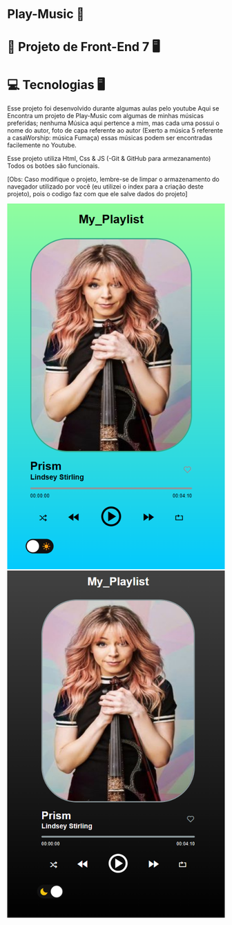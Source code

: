 # Play-Music 🎻

🧠 Projeto de Front-End 7 🖥️
============================
💻 Tecnologias 🖥️
==================
Esse projeto foi desenvolvido durante algumas aulas pelo youtube
Aqui se Encontra um projeto de Play-Music com algumas de minhas músicas preferidas; nenhuma Música aqui pertence a mim, mas cada uma possui o nome do autor, foto de capa referente ao autor (Exerto a música 5 referente a casaWorship: música Fumaça) essas músicas podem ser encontradas facilemente no Youtube.

Esse projeto utiliza Html, Css & JS (-Git & GitHub para armezanamento)
Todos os botões são funcionais.

[Obs: Caso modifique o projeto, lembre-se de limpar o armazenamento do navegador utilizado por você (eu utilizei o index para a criação deste projeto), pois o codigo faz com que ele salve dados do projeto]

![Capa do Projeto](./assets/Capa%20do%20Projeto%20light%20mode.png)
![Capa do Projeto](./assets/Capa%20do%20Projeto%20dark%20mode.png)